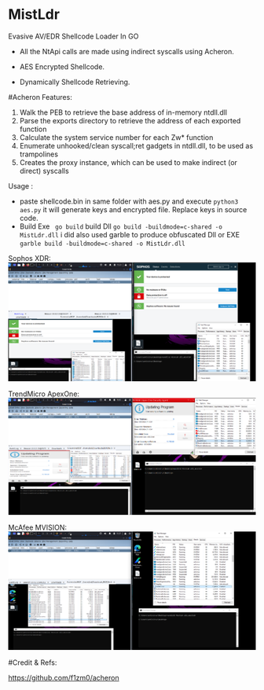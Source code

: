 # MistLdr
Evasive AV/EDR Shellcode Loader In GO

- All the NtApi calls are made using indirect syscalls using Acheron.

- AES Encrypted Shellcode.

- Dynamically Shellcode Retrieving.

#Acheron Features:
1) Walk the PEB to retrieve the base address of in-memory ntdll.dll
2) Parse the exports directory to retrieve the address of each exported function
3) Calculate the system service number for each Zw* function
4) Enumerate unhooked/clean syscall;ret gadgets in ntdll.dll, to be used as trampolines
5) Creates the proxy instance, which can be used to make indirect (or direct) syscalls

Usage :
- paste shellcode.bin in same folder with aes.py and execute ```python3 aes.py``` it will generate keys and encrypted file. Replace keys in source code.
- Build Exe ``` go build``` build Dll ```go build -buildmode=c-shared -o MistLdr.dll``` i did also used garble to produce obfuscated Dll or EXE ```garble build -buildmode=c-shared -o MistLdr.dll```

Sophos XDR:
![](https://raw.githubusercontent.com/ZwNagi/MistLdr/refs/heads/main/assets/mistldr.png)

TrendMicro ApexOne:
![](https://raw.githubusercontent.com/ZwNagi/MistLdr/refs/heads/main/assets/apexone.png)

McAfee MVISION:
![](https://raw.githubusercontent.com/ZwNagi/MistLdr/refs/heads/main/assets/mvision.png)

#Credit & Refs:

https://github.com/f1zm0/acheron
